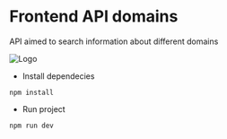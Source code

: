 # Frontend API domains

API aimed to search information about different domains

![Logo](https://www.komarcalabs.com/images/vuejsColor.png)

- Install dependecies

`npm install`

- Run project

`npm run dev`
